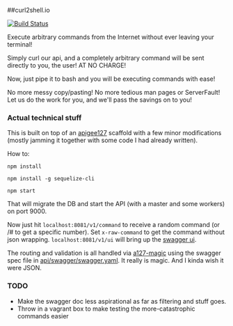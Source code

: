 ##curl2shell.io

[![Build Status](https://travis-ci.org/maclennann/curl2shell.io.svg?branch=master)](https://travis-ci.org/maclennann/curl2shell.io)

Execute arbitrary commands from the Internet without ever leaving your terminal!

Simply curl our api, and a completely arbitrary command will be sent directly to you,
the user! AT NO CHARGE!

Now, just pipe it to bash and you will be executing commands with ease!

No more messy copy/pasting! No more tedious man pages or ServerFault! Let us
do the work for you, and we'll pass the savings on to you!

### Actual technical stuff

This is built on top of an [apigee127](https://github.com/apigee-127/a127) scaffold with a few minor modifications
(mostly jamming it together with some code I had already written).

How to:

`npm install`

`npm install -g sequelize-cli`

`npm start`

That will migrate the DB and start the API (with a master and some workers) on port 9000.

Now just hit `localhost:8081/v1/command` to receive a random command (or /# to get a specific number).
Set `x-raw-command` to get the command without json wrapping. `localhost:8081/v1/ui` will bring up the [swagger ui](https://github.com/swagger-api/swagger-ui).

The routing and validation is all handled via [a127-magic](https://github.com/apigee-127/magic) using the
swagger spec file in [api/swagger/swagger.yaml](api/swagger/swagger.yaml). It really is magic. And I kinda wish it
were JSON.

### TODO
* Make the swagger doc less aspirational as far as filtering and stuff goes.
* Throw in a vagrant box to make testing the more-catastrophic commands easier
